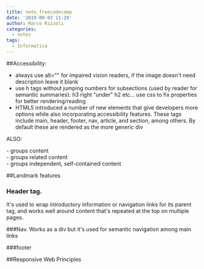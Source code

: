 ```yaml
---
title: note_freecodecamp
date: '2019-09-03 11:20'
author: Marco Rizzoli
categories:
  - notes
tags:
  - Informatica
---
```


##Accessibility:
- always use alt="" for impaired vision readers, if the image doesn't need description leave it blank
- use h tags without jumping numbers for subsections (used by reader for semantic summaries): h3 right "under" h2 etc... use css to fix properties for better rendering/reading
- HTML5 introduced a number of new elements that give developers more options while also incorporating accessibility features. These tags include main, header, footer, nav, article, and section, among others. By default these are rendered as the more generic div

ALSO:
<div> - groups content
<section> - groups related content
<article> - groups independent, self-contained content

##Landmark features

### Header tag.
It's used to wrap introductory information or navigation links for its parent tag, and works well around content that's repeated at the top on multiple pages.

###Nav.
Works as a div but it's used for semantic navigation among main links

###footer


##Responsive Web Principles
